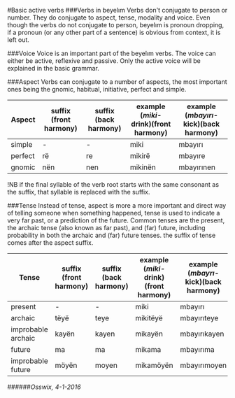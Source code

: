 #Basic active verbs
###Verbs in beyelım
Verbs don't conjugate to person or number. They do conjugate to aspect, tense, modality and voice. Even though the verbs do not conjugate to person, beyelım is pronoun dropping, if a pronoun (or any other part of a sentence) is obvious from context, it is left out.

###Voice
Voice is an important part of the beyelım verbs. The voice can either be active, reflexive and passive. Only the active voice will be explained in the basic grammar.

###Aspect
Verbs can conjugate to a number of aspects, the most important ones being the gnomic, habitual, initiative, perfect and simple.

Aspect | suffix (front harmony) | suffix (back harmony) | example (*miki-* drink)(front harmony)| example (*mbayırı-* kick)(back harmony) 
-------|------------------------|-----------------------|---------------------------------------|----------------------------------------
simple | -                      | -                     | miki                                  | mbayırı
perfect| rë                     | re                    | mikirë                                | mbayıre
gnomic | nën                    | nen                   | mikinën                               | mbayırınen

!NB if the final syllable of the verb root starts with the same consonant as the suffix, that syllable is replaced with the suffix.

###Tense
Instead of tense, aspect is more a more important and direct way of telling someone when something happened, tense is used to indicate a very far past, or a prediction of the future. Common tenses are the present, the archaic tense (also known as far past), and (far) future, including probability in both the archaic and (far) future tenses.
the suffix of tense comes after the aspect suffix.

Tense             | suffix (front harmony) | suffix (back harmony) | example (*miki-* drink)(front harmony)| example (*mbayrı-* kick)(back harmony)
------------------|------------------------|-----------------------|---------------------------------------|----------------------------------------
present           | -                      | -                     | miki                                  | mbayırı
archaic           | tëyë                   | teye                  | mikitëyë                              | mbayırıteye
improbable archaic| kayën                  | kayen                 | mikayën                               | mbayırıkayen
future            | ma                     | ma                    | mikama                                | mbayırıma
improbable future | möyën                  | moyen                 | mikamöyën                             | mbayırımoyen

######*Osswix, 4-1-2016*

